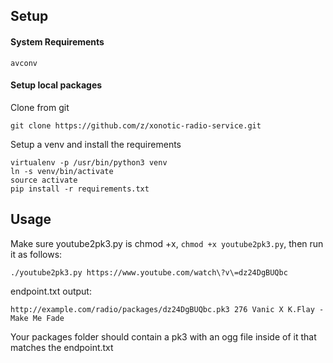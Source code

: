 ## Setup

#### System Requirements

```
avconv
```

#### Setup local packages

Clone from git

```
git clone https://github.com/z/xonotic-radio-service.git
```

Setup a venv and install the requirements

```
virtualenv -p /usr/bin/python3 venv
ln -s venv/bin/activate
source activate
pip install -r requirements.txt
```

## Usage

Make sure youtube2pk3.py is chmod +x, `chmod +x youtube2pk3.py`, then run it as follows:


```
./youtube2pk3.py https://www.youtube.com/watch\?v\=dz24DgBUQbc
```

endpoint.txt output:


```
http://example.com/radio/packages/dz24DgBUQbc.pk3 276 Vanic X K.Flay - Make Me Fade
```

Your packages folder should contain a pk3 with an ogg file inside of it that matches the endpoint.txt

